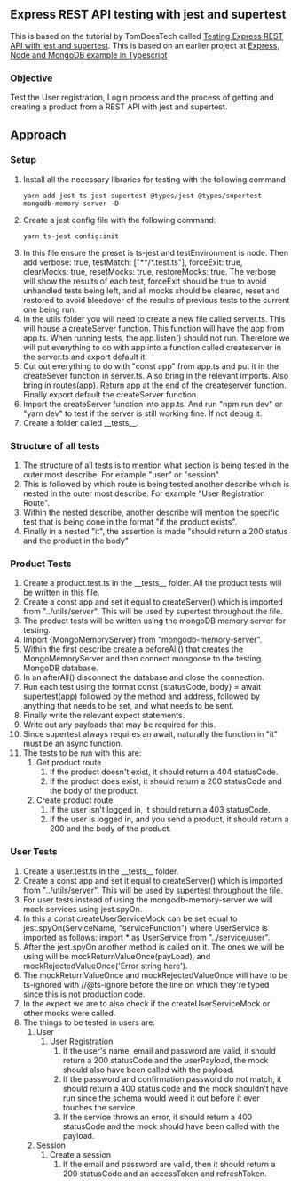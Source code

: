 ## Express REST API testing with jest and supertest

This is based on the tutorial by TomDoesTech called [Testing Express REST API with jest and supertest](https://www.youtube.com/watch?v=r5L1XRZaCR0). This is based on an earlier project at [Express, Node and MongoDB example in Typescript](https://github.com/deepnair/typescriptnodemongodbexample)

### Objective

Test the User registration, Login process and the process of getting and creating a product from a REST API with jest and supertest.

## Approach

### Setup

1. Install all the necessary libraries for testing with the following command
    ```
    yarn add jest ts-jest supertest @types/jest @types/supertest mongodb-memory-server -D
    ```
1. Create a jest config file with the following command:
    ```
    yarn ts-jest config:init
    ```
1. In this file ensure the preset is ts-jest and testEnvironment is node. Then add verbose: true, testMatch: ["**/*.test.ts"], forceExit: true, clearMocks: true, resetMocks: true, restoreMocks: true. The verbose will show the results of each test, forceExit should be true to avoid unhandled tests being left, and all mocks should be cleared, reset and restored to avoid bleedover of the results of previous tests to the current one being run.
1. In the utils folder you will need to create a new file called server.ts. This will house a createServer function. This function will have the app from app.ts. When running tests, the app.listen() should not run. Therefore we will put everything to do with app into a function called createserver in the server.ts and export default it.
1. Cut out everything to do with "const app" from app.ts and put it in the createSever function in server.ts. Also bring in the relevant imports. Also bring in routes(app). Return app at the end of the createserver function. Finally export default the createServer function. 
1. Import the createServer function into app.ts. And run "npm run dev" or "yarn dev" to test if the server is still working fine. If not debug it.
1. Create a folder called \_\_tests_\_. 

### Structure of all tests
1. The structure of all tests is to mention what section is being tested in the outer most describe. For example "user" or "session".
1. This is followed by which route is being tested another describe which is nested in the outer most describe. For example "User Registration Route".
1. Within the nested describe, another describe will mention the specific test that is being done in the format "if the product exists". 
1. Finally in a nested "it", the assertion is made "should return a 200 status and the product in the body"

### Product Tests
1. Create a product.test.ts in the \_\_tests_\_ folder. All the product tests will be written in this file.
1. Create a const app and set it equal to createServer() which is imported from "../utils/server". This will be used by supertest throughout the file.
1. The product tests will be written using the mongoDB memory server for testing.
1. Import {MongoMemoryServer} from "mongodb-memory-server". 
1. Within the first describe create a beforeAll() that creates the MongoMemoryServer and then connect mongoose to the testing MongoDB database.
1. In an afterAll() disconnect the database and close the connection.
1. Run each test using the format const {statusCode, body} = await supertest(app) followed by the method and address, followed by anything that needs to be set, and what needs to be sent.
1. Finally write the relevant expect statements.
1. Write out any payloads that may be required for this. 
1. Since supertest always requires an await, naturally the function in "it" must be an async function.
1. The tests to be run with this are:
    1. Get product route
        1. If the product doesn't exist, it should return a 404 statusCode.
        1. If the product does exist, it should return a 200 statusCode and the body of the product.
    1. Create product route
        1. If the user isn't logged in, it should return a 403 statusCode.
        1. If the user is logged in, and you send a product, it should return a 200 and the body of the product.

### User Tests
1. Create a user.test.ts in the \_\_tests_\_ folder.
1. Create a const app and set it equal to createServer() which is imported from "../utils/server". This will be used by supertest throughout the file.
1. For user tests instead of using the mongodb-memory-server we will mock services using jest.spyOn.
1. In this a const createUserServiceMock can be set equal to jest.spyOn(ServiceName, "serviceFunction") where UserService is imported as follows: import * as UserService from "../service/user".
1. After the jest.spyOn another method is called on it. The ones we will be using will be mockReturnValueOnce(payLoad), and mockRejectedValueOnce('Error string here').
1. The mockReturnValueOnce and mockRejectedValueOnce will have to be ts-ignored with //@ts-ignore before the line on which they're typed since this is not production code.
1. In the expect we are to also check if the createUserServiceMock or other mocks were called.
1. The things to be tested in users are:
    1. User
        1. User Registration
            1. If the user's name, email and password are valid, it should return a 200 statusCode and the userPayload, the mock should also have been called with the payload.
            1. If the password and confirmation password do not match, it should return a 400 status code and the mock shouldn't have run since the schema would weed it out before it ever touches the service.
            1. If the service throws an error, it should return a 400 statusCode and the mock should have been called with the payload.
    1. Session
        1. Create a session
            1. If the email and password are valid, then it should return a 200 statusCode and an accessToken and refreshToken.

